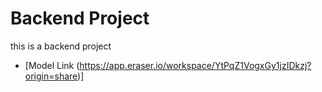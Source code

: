# Backend Project

this is a backend project

- [Model Link (https://app.eraser.io/workspace/YtPqZ1VogxGy1jzIDkzj?origin=share)]
